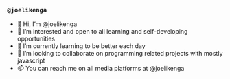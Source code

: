### `@joelikenga`
- 👋 Hi, I’m @joelikenga
- 👀 I’m interested and open to all learning and self-developing opportunities
- 🌱 I’m currently learning to be better each day
- 💞️ I’m looking to collaborate on programming related projects with mostly javascript
- 📫 You can reach me on all media platforms at @joelikenga

<!---
joelikenga/joelikenga is a ✨ special ✨ repository because its `README.md` (this file) appears on your GitHub profile.
You can click the Preview link to take a look at your changes.
--->
